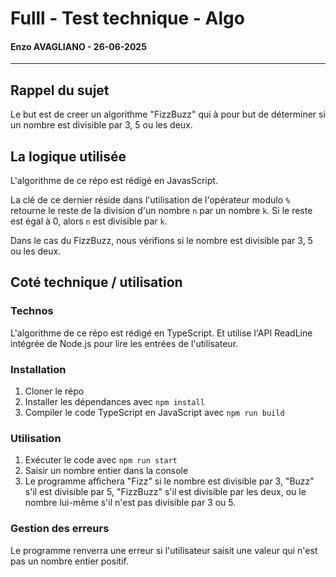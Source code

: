 # Fulll - Test technique - Algo
#### Enzo AVAGLIANO - 26-06-2025
___


## Rappel du sujet
Le but est de creer un algorithme "FizzBuzz" qui à pour but de déterminer si un nombre est divisible par 3, 5 ou les deux.

## La logique utilisée
L'algorithme de ce répo est rédigé en JavasScript.

La clé de ce dernier réside dans l'utilisation de l'opérateur modulo `%` retourne le reste de la division d'un nombre `n` par un nombre `k`.
Si le reste est égal à 0, alors `n` est divisible par `k`.

Dans le cas du FizzBuzz, nous vérifions si le nombre est divisible par 3, 5 ou les deux.

## Coté technique / utilisation

### Technos
L'algorithme de ce répo est rédigé en TypeScript. Et utilise l'API ReadLine intégrée de Node.js pour lire les entrées de l'utilisateur.

### Installation
1. Cloner le répo
2. Installer les dépendances avec `npm install`
3. Compiler le code TypeScript en JavaScript avec `npm run build`

### Utilisation
1. Exécuter le code avec `npm run start`
2. Saisir un nombre entier dans la console
3. Le programme affichera "Fizz" si le nombre est divisible par 3, "Buzz" s'il est divisible par 5, "FizzBuzz" s'il est divisible par les deux, ou le nombre lui-même s'il n'est pas divisible par 3 ou 5.

### Gestion des erreurs
Le programme renverra une erreur si l'utilisateur saisit une valeur qui n'est pas un nombre entier positif.


